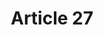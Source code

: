 ---
title: "Article 27"
draft: false
exceptions:
- info53g
memberstates:
- GR
score: 3
compensation:
- 
remarks: |
 


link: ""
---